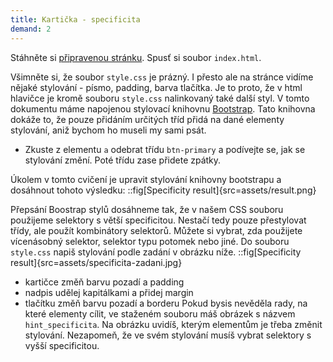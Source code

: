```yaml
---
title: Kartička - specificita
demand: 2
---
```


Stáhněte si [připravenou stránku](assets/specificita-zadani.zip).
Spusť si soubor `index.html`.

Všimněte si, že soubor `style.css` je prázný. I přesto ale na stránce vidíme nějaké stylování - písmo, padding, barva tlačítka. Je to proto, že v html hlavičce je kromě souboru `style.css` nalinkovaný také další styl. V tomto dokumentu máme napojenou stylovací knihovnu [Bootstrap](https://getbootstrap.com/). Tato knihovna dokáže to, že pouze přidáním určitých tříd přidá na dané elementy stylování, aniž bychom ho museli my sami psát.

- Zkuste z elementu `a` odebrat třídu `btn-primary` a podívejte se, jak se stylování změní. Poté třídu zase přidete zpátky.

Úkolem v tomto cvičení je upravit stylování knihovny bootstrapu a dosáhnout tohoto výsledku:
::fig[Specificity result]{src=assets/result.png}
<br/>

Přepsání Boostrap stylů dosáhneme tak, že v našem CSS souboru použijeme selektory s větší specificitou. Nestačí tedy pouze přestylovat třídy, ale použít kombinátory selektorů. Můžete si vybrat, zda použijete vícenásobný selektor, selektor typu potomek nebo jiné.
Do souboru `style.css` napiš stylování podle zadání v obrázku níže.
::fig[Specificity result]{src=assets/specificita-zadani.jpg}

- kartičce změň barvu pozadí a padding
- nadpis udělej kapitálkami a přidej margin
- tlačítku změň barvu pozadí a borderu
  Pokud bysis nevěděla rady, na které elementy cílit, ve staženém souboru máš obrázek s názvem `hint_specificita`. Na obrázku uvidíš, kterým elementům je třeba změnit stylování. Nezapomeň, že ve svém stylování musíš vybrat selektory s vyšší specificitou.
